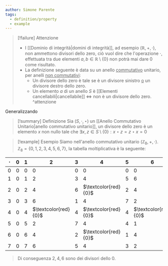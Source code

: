 ```yaml
---
author: Simone Parente
tags:
  - definition/property
  - example
---
```

>[!failure] Attenzione
>- I [[Dominio di integrità|domini di integrità]], ad esempio $(\mathbb{R}, +, \cdot)$, non ammettono divisori dello zero, ciò vuol dire che l'operazione $\cdot$, effettuata tra due elementi $a,b \in \mathbb{R} \setminus \{0\}$ non potrà mai dare $0$ come risultato.
>- La definizione seguente è data su un anello <u>commutativo</u> unitario, per anelli <u>non commutativi</u>:
>	- Un divisore dello zero è tale se è un divisore sinistro <u>o</u> un divisore destro dello zero.
>	- Un elemento $a$ di un anello $S$ è [[Elementi cancellabili|cancellabile]] $\iff$ non è un divisore dello zero.
^attenzione

Generalizzando
>[!summary] Definizione
>Sia $(S,\cdot, \star)$ un [[Anello Commutativo Unitario|anello commutativo unitario]], un divisore dello zero è un elemento $x$ non nullo tale che $\exists x,z \in S \setminus \{0\}: x \star z = z \star x = 0$

>[!example] Esempio
>Siamo nell'anello commutativo unitario $(\mathbb{Z}_8,+,\cdot)$.
>$\mathbb{Z}_8=\{0,1,2,3,4,5,6,7\}$, la tabella moltiplicativa è la seguente:
>
| $\cdot$ | $0$ | $1$ | $2$                  | $3$ | $4$                  | $5$ | $6$                  | $7$ |
| ------- | --- | --- | -------------------- | --- | -------------------- | --- | -------------------- | --- |
| $0$     | $0$ | $0$ | $0$                  | $0$ | $0$                  | $0$ | $0$                  | $0$ |
| $1$     | $0$ | $1$ | $2$                  | $3$ | $4$                  | $5$ | $6$                  | $7$ |
| $2$     | $0$ | $2$ | $4$                  | $6$ | $\textcolor{red}{0}$ | $2$ | $4$                  | $6$ |
| $3$     | $0$ | $3$ | $6$                  | $1$ | $4$                  | $7$ | $2$                  | $5$ |
| $4$     | $0$ | $4$ | $\textcolor{red}{0}$ | $4$  | $\textcolor{red}{0}$ | $4$   | $\textcolor{red}{0}$ | $4$    |
| $5$     | $0$ | $5$ | $2$                     | $7$    | $4$                     | $4$    | $1$                     | $3$    |
| $6$     | $0$ | $6$ | $4$                     | $2$    | $\textcolor{red}{0}$                     | $1$    | $4$                     | $2$    |
| $7$     | $0$ | $7$ | $6$                     | $5$    | $4$                     | $3$    | $2$                     | $1$    |
>Di conseguenza $2,4,6$ sono dei divisori dello 0.

